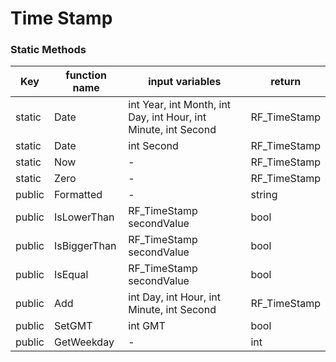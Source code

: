 # Time Stamp

### Static Methods


| Key    | function name | input variables                                                | return       |
|--------|---------------|----------------------------------------------------------------|--------------|
| static | Date          | int Year, int Month, int Day, int Hour, int Minute, int Second | RF_TimeStamp |
| static | Date          | int Second                                                     | RF_TimeStamp |
| static | Now           | -                                                              | RF_TimeStamp |
| static | Zero          | -                                                              | RF_TimeStamp |
| public | Formatted     | -                                                              | string       |
| public | IsLowerThan   | RF_TimeStamp secondValue                                       | bool         |
| public | IsBiggerThan  | RF_TimeStamp secondValue                                       | bool         |
| public | IsEqual       | RF_TimeStamp secondValue                                       | bool         |
| public | Add           | int Day, int Hour, int Minute, int Second                      | RF_TimeStamp |
| public | SetGMT        | int GMT                                                        | bool         |
| public | GetWeekday    | -                                                              | int          |